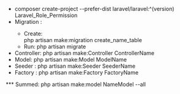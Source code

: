 * composer create-project --prefer-dist laravel/laravel:^(version) Laravel_Role_Permission
* Migration <Create table>:
  - Create:  
  php artisan make:migration create_name_table
  - Run:
  php artisan migrate
* Controller:
  php artisan make:Controller ControllerName
* Model:
   php artisan make:Model ModelName
* Seeder <Create Data for Table>:
  php artisan make:Seeder SeederName
* Factory <Pattern for Seeder>:
  php artisan make:Factory FactoryName

*** Summed: php artisan make:model NameModel --all
